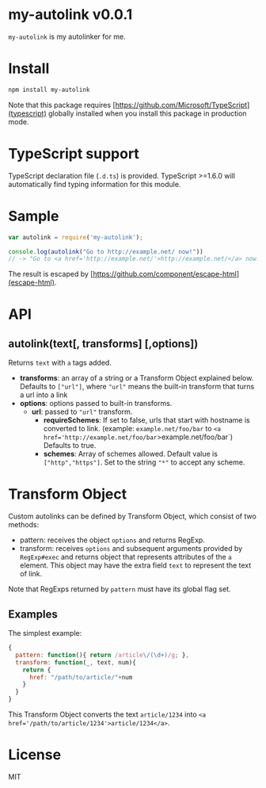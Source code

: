 # my-autolink v0.0.1

`my-autolink` is my autolinker for me.

# Install
```sh
npm install my-autolink
```

Note that this package requires [https://github.com/Microsoft/TypeScript](typescript) globally installed when you install this package in production mode.

# TypeScript support
TypeScript declaration file (`.d.ts`) is provided. TypeScript >=1.6.0 will automatically find typing information for this module.

# Sample
```js
var autolink = require('my-autolink');

console.log(autolink("Go to http://example.net/ now!"))
// -> "Go to <a href='http://example.net/'>http://example.net/</a> now!"
```

The result is escaped by [https://github.com/component/escape-html](escape-html).

# API
## autolink(text[, transforms] [,options])

Returns `text` with `a` tags added.

* **transforms**: an array of a string or a Transform Object explained below. Defaults to `["url"]`, where `"url"` means the built-in transform that turns a url into a link
* **options**: options passed to built-in transforms.
    * **url**: passed to `"url"` transform.
        * **requireSchemes**: If set to false, urls that start with hostname is converted to link. (example: `example.net/foo/bar` to `<a href='http://example.net/foo/bar`>example.net/foo/bar</a>`) Defaults to true.
        * **schemes**: Array of schemes allowed. Default value is `["http","https"]`. Set to the string `"*"` to accept any scheme.

# Transform Object
Custom autolinks can be defined by Transform Object, which consist of two methods:
* pattern: receives the object `options` and returns RegExp.
* transform: receives `options` and subsequent arguments provided by `RegExp#exec` and returns object that represents attributes of the `a` element. This object may have the extra field `text` to represent the text of link.

Note that RegExps returned by `pattern` must have its global flag set.

## Examples
The simplest example:

```js
{
  pattern: function(){ return /article\/(\d+)/g; },
  transform: function(_, text, num){
    return {
      href: "/path/to/article/"+num
    }
  }
}
```

This Transform Object converts the text `article/1234` into `<a href='/path/to/article/1234'>article/1234</a>`.

# License
MIT
